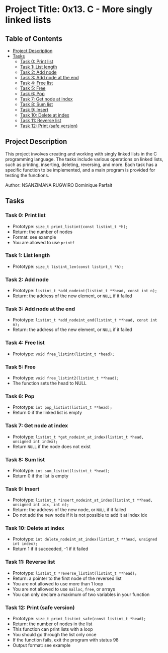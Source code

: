 # Project Title: 0x13. C - More singly linked lists

## Table of Contents
- [Project Description](#project-description)
- [Tasks](#tasks)
  - [Task 0: Print list](#task-0-print-list)
  - [Task 1: List length](#task-1-list-length)
  - [Task 2: Add node](#task-2-add-node)
  - [Task 3: Add node at the end](#task-3-add-node-at-the-end)
  - [Task 4: Free list](#task-4-free-list)
  - [Task 5: Free](#task-5-free)
  - [Task 6: Pop](#task-6-pop)
  - [Task 7: Get node at index](#task-7-get-node-at-index)
  - [Task 8: Sum list](#task-8-sum-list)
  - [Task 9: Insert](#task-9-insert)
  - [Task 10: Delete at index](#task-10-delete-at-index)
  - [Task 11: Reverse list](#task-11-reverse-list)
  - [Task 12: Print (safe version)](#task-12-print-safe-version)

## Project Description
This project involves creating and working with singly linked lists in the C programming language. The tasks include various operations on linked lists, such as printing, inserting, deleting, reversing, and more. Each task has a specific function to be implemented, and a main program is provided for testing the functions.

Author: NSANZIMANA RUGWIRO Dominique Parfait
## Tasks
### Task 0: Print list
- Prototype: `size_t print_listint(const listint_t *h);`
- Return: the number of nodes
- Format: see example
- You are allowed to use `printf`

### Task 1: List length
- Prototype: `size_t listint_len(const listint_t *h);`

### Task 2: Add node
- Prototype: `listint_t *add_nodeint(listint_t **head, const int n);`
- Return: the address of the new element, or `NULL` if it failed

### Task 3: Add node at the end
- Prototype: `listint_t *add_nodeint_end(listint_t **head, const int n);`
- Return: the address of the new element, or `NULL` if it failed

### Task 4: Free list
- Prototype: `void free_listint(listint_t *head);`

### Task 5: Free
- Prototype: `void free_listint2(listint_t **head);`
- The function sets the head to NULL

### Task 6: Pop
- Prototype: `int pop_listint(listint_t **head);`
- Return 0 if the linked list is empty

### Task 7: Get node at index
- Prototype: `listint_t *get_nodeint_at_index(listint_t *head, unsigned int index);`
- Return `NULL` if the node does not exist

### Task 8: Sum list
- Prototype: `int sum_listint(listint_t *head);`
- Return 0 if the list is empty

### Task 9: Insert
- Prototype: `listint_t *insert_nodeint_at_index(listint_t **head, unsigned int idx, int n);`
- Return: the address of the new node, or `NULL` if it failed
- Do not add the new node if it is not possible to add it at index idx

### Task 10: Delete at index
- Prototype: `int delete_nodeint_at_index(listint_t **head, unsigned int index);`
- Return 1 if it succeeded, -1 if it failed

### Task 11: Reverse list
- Prototype: `listint_t *reverse_listint(listint_t **head);`
- Return: a pointer to the first node of the reversed list
- You are not allowed to use more than 1 loop
- You are not allowed to use `malloc`, `free`, or arrays
- You can only declare a maximum of two variables in your function

### Task 12: Print (safe version)
- Prototype: `size_t print_listint_safe(const listint_t *head);`
- Return: the number of nodes in the list
- This function can print lists with a loop
- You should go through the list only once
- If the function fails, exit the program with status 98
- Output format: see example
